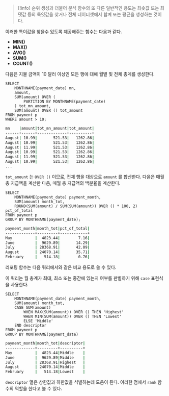 
>[!info] 순위 생성과 더불어 분석 함수의 또 다른 일반적인 용도는 최솟값 또는 최댓값 등의 특잇값을 찾거나 전체 데이터셋에서 합꼐 또는 평균을 생성하는 것이다.

이러한 특이값을 찾을수 있도록 제공해주는 함수는 다음과 같다.

- **MIN()**
- **MAX()**
- **AVG()**
- **SUM()**
- **COUNT()**

다음은 지불 금액이 10 달러 이상인 모든 행에 대해 월별 및 전체 총계를 생성한다.

```mysql
SELECT
	MONTHNAME(payment_date) mn,
	amount,
	SUM(amount) OVER (
		PARTITION BY MONTHNAME(payment_date)
	) tot_mn_amount,
	SUM(amount) OVER () tot_amount
FROM payment p
WHERE amount > 10;
```

```sh
mn    |amount|tot_mn_amount|tot_amount|
------+------+-------------+----------+
August| 10.99|       521.53|   1262.86|
August| 10.99|       521.53|   1262.86|
August| 11.99|       521.53|   1262.86|
August| 10.99|       521.53|   1262.86|
August| 11.99|       521.53|   1262.86|
August| 10.99|       521.53|   1262.86|
...
```

`tot_amount` 는 `OVER ()` 이므로, 전체 행을 대상으로 `amount` 를 합산한다.
다음은 매월 총 지급액을 계산한 다음, 매월 총 지급액의 백분율을 계산한다.

```mysql
SELECT
	MONTHNAME(payment_date) payment_month,
	SUM(amount) month_tot,
	ROUND(SUM(amount) / SUM(SUM(amount)) OVER () * 100, 2) pct_of_total
FROM payment p
GROUP BY MONTHNAME(payment_date);
```

```sh
payment_month|month_tot|pct_of_total|
-------------+---------+------------+
May          |  4823.44|        7.16|
June         |  9629.89|       14.29|
July         | 28368.91|       42.09|
August       | 24070.14|       35.71|
February     |   514.18|        0.76|
```

리포팅 함수는 다음 쿼리에서와 같은 비교 용도로 쓸 수 있다.

이 쿼리는 월 총계가 최대, 최소 또는 중간에 있는지 여부를 판별하기 위해 `case` 표현식을 사용한다.

```mysql
SELECT
	MONTHNAME(payment_date) payment_month,
	SUM(amount) month_tot,
	CASE SUM(amount)
		WHEN MAX(SUM(amount)) OVER () THEN 'Highest'
		WHEN MIN(SUM(amount)) OVER () THEN 'Lowest'
		ELSE 'Middle'
	END descriptor
FROM payment p
GROUP BY MONTHNAME(payment_date)
```

```sh
payment_month|month_tot|descriptor|
-------------+---------+----------+
May          |  4823.44|Middle    |
June         |  9629.89|Middle    |
July         | 28368.91|Highest   |
August       | 24070.14|Middle    |
February     |   514.18|Lowest    |
```

`descriptor` 열은 상한값과 하한값을 식별하는데 도움이 된다.
이러한 점에서 `rank` 함수의 역할을 한다고 볼 수 있다.

